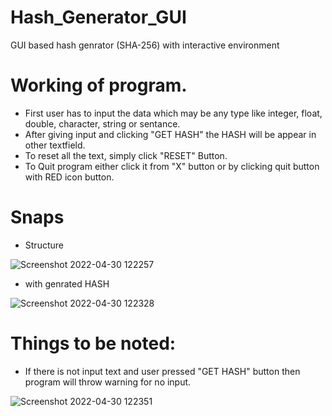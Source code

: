 # Hash_Generator_GUI
GUI based hash genrator (SHA-256) with interactive environment

# Working of program.
* First user has to input the data which may be any type like integer, float, double, character, string or sentance.
* After giving input and clicking "GET HASH" the HASH will be appear in other textfield.
* To reset all the text, simply click "RESET" Button.
* To Quit program either click it from "X" button or by clicking quit button with RED icon button.

# Snaps

* Structure

![Screenshot 2022-04-30 122257](https://user-images.githubusercontent.com/78251168/166095519-1c75617c-277d-458b-a6a7-4dfad20d3842.png)


* with genrated HASH

![Screenshot 2022-04-30 122328](https://user-images.githubusercontent.com/78251168/166095534-601783f2-36ed-4413-a360-e6c1d69ce8f8.png)



# Things to be noted: 
* If there is not input text and user pressed "GET HASH" button then program will throw warning for no input.

![Screenshot 2022-04-30 122351](https://user-images.githubusercontent.com/78251168/166095541-d92a4bee-b49c-4d14-9c42-c7d35eb4bc77.png)

